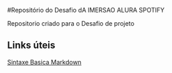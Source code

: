 #Repositório do Desafio dA IMERSAO ALURA SPOTIFY

Repositorio criado para o Desafio de projeto 

## Links úteis
[Sintaxe Basica Markdown](https://www.markdownguide.org/)
